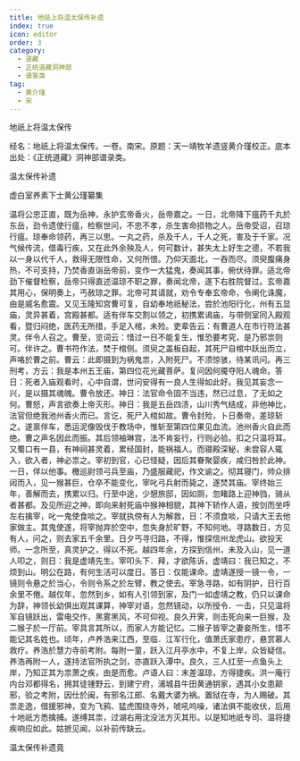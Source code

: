 ```yaml
---
title: 地祇上将温太保传补遗
index: true
icon: editor
order: 3
category:
  - 道藏
  - 正统道藏洞神部
  - 谱箓类
tag:
  - 黄介瑾
  - 宋
---
```


地祇上将温太保传  

经名：地祇上将温太保传。一卷。南宋。原题：天一靖牧羊遗竖黄介瑾校正。底本出处：《正统道藏》洞神部谱录类。  

温太保传补遗  

虚白室养素下士黄公瑾纂集  

温将公忠正直，既为岳神，永护玄帝香火，岳帝嘉之。一日，北帝降下瘟药千丸於东岳，劲令遗使行瘟，检察世问，不忠不孝，杀生害命损物之人。岳帝受诏，召琼行瘟。琼奉命领药，再三以思。一丸之药，杀及千人，千人之死，害及于千家。况气候传流，借毒行疾，又在此外余殃及人，何可数计，甚失太上好生之德，不若我以一身以代千人，救得无限性命，又何所恨。乃仰天面北，一吞而尽。须臾腹痛身热，不可支持，乃焚香直诣岳帝前，变作一大猛鬼，奏闻其事，俯伏待罪。适北帝劲下催督检察，岳帝只得直述温琼不职之罪，奏闻北帝，遂下右胜院督过。玄帝嘉其用心，保明奏上，丐赦琼之罪。北帝可其请就，劝令专奉玄帝命，令阐化诛魔，由是威名愈震。又见玉隆知宫曹可复，自幼奉地祇秘法，尝於池阳行化，州有五显庙，灵异甚着，宫殿甚都。适有伴车交割以领之，初携累谒庙，与带侧室同入殿观看，暨归闷绝，医药无所措，手足入棺，未殓。吏辈告云：有曹道人在市行符法甚灵。伴令人召之。曹至，览词云：惜过一日不能复生，惟恐要考究，是乃邪祟则可。伴许之。曹书符作法，焚于棺侧。须臾之盖板自起，其死尸自棺中跃出而立，声咯於曹之前。曹云：此即摄到为祸鬼祟，入附死尸。不须惊骇，待某讯问。再三刑考，方云：我是本州五王庙，第四位花光藏菩萨。复问因何魇夺阳人魂命。答日：死者入庙观看时，心中自谓，世问安得有一良人生得如此好。我见其妄念一兴，是以摄其魂魄。曹令放还。神日：法官命令固不当违，然已过息，了无如之何。曹怒，声言欲奏上帝灭形。神日：我是五岳四渍，山川秀气结成，非他神比，法官但绝我池州香火而已。言讫，死尸入棺如故。曹令封殓，卜日奏帝，差琼斩之。遂禀伴车，悉运泥像毁伐于教场中，惟斩至第四位果见血流。池州香火自此而绝。曹之声名因此而振。其后领袖琳宫，法不肯妄行，行则必验。扣之只温将耳。又蜀口有一县，有神祠甚灵着，累经国封，能祸福人。而寝殿深秘，未尝容人辄入，欲入者，神必祟之。宰初到官，心已怪疑，因后其眷聚婴疾，咸归咎於此神。一日，佯以他事。檄巡尉领弓兵至庙，乃盛服藏祀，作文谕之。彻其寝门，帅众排闼而入，见一猴甚巨，仓卒不能变化，宰叱弓兵射而毙之，遂焚其庙。宰终始三年，善解而去，携累以归。行至中途，少憩旅邸，因如厕，忽睹路上迎神驺，骑从者甚都。及见所迎之神，即向来射死庙中猴神相貌，其神下轿作人语，按剑而坐呼左右擒宰，叱一鬼使食啖之。宰就执傍有人为解救，日：不须食啖，只请大王去他家做主。其鬼使遂，将宰抛弃於空中，忽失身於旷野，不知何地。寻路数日，方见有人，问之，则去家五千余里。日夕丐寻归路，不得，惟探信州龙虎山。欲投天师。一念所至，真灵护之，得以不死。越四年余，方探到信州，未及入山，见一道人叩之，则日：我是虚靖先生。宰叩头下．拜，才欲陈诉，虚靖曰：我已知之，不烦到山。明公在路，有何生活可以度日。答日：仅能课命。虚靖遂授一镜一令，一镜则令悬之於当心，令则令系之於左臂，教之使去。宰急寻路，如有阴护，日行百余里不倦。越仅年，忽然到乡，如有人引领到家，及门一如虚靖之教，仍只以课命为辞，神领长幼俱出观其课算，神宰对语，忽然镜动，以所授令．一击，只见温将军自镜跃出，雷电交作，黑雾黑风，不可仰视。良久开霁，则击死向来一巨猴，及二猴子於一厅前。宰具言其所以，而家人方能记忆。二猴子皆宰之妻妾所生，惜不能记其名姓也。顷年，卢养浩来江西，至临．江军行化，值萧氏家患疗，悬赏慕人救疗。养浩於慧力寺前考附。每附一童，跃入江月亭水中，不复上岸，众皆疑信。养浩再附一人，遂持法官所执之剑，亦直跃入潭中。良久，三人扛至一点鱼头上岸，乃知正其为祟萧之疾，由是而愈。卢语人曰：末差温琼，方得捷疾。洪一庵行内台邓都得名，拥其徒锺野云，到建宁府，浦城县牛田黄通钥家，遇其小女患颠邪，验之考附，因仕於闽，有邪名江郎、名戴大婆为祸。置狱在寺，为人赐破。其祟走逸，借援邪神，变为飞鸦、猛虎围绕寺外，唬吼呜噪，诸法俱不能收伏，后用十地祇方悉擒捕。遂缚其祟，过湖右用沈没法方灭其形。以是知地祇专司、温将捷疾响应如此。姑摭见闻，以补前传缺云。  

温太保传补遗竟  
